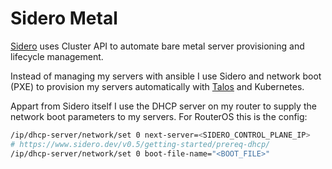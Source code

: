 # Sidero Metal

[Sidero](https://sidero.dev) uses Cluster API to automate bare metal server provisioning and lifecycle management.

Instead of managing my servers with ansible I use Sidero and network boot (PXE) to provision my servers automatically with [Talos](https://talos.dev) and Kubernetes.


Appart from Sidero itself I use the DHCP server on my router to supply the network boot parameters to my servers. For RouterOS this is the config:

```sh
/ip/dhcp-server/network/set 0 next-server=<SIDERO_CONTROL_PLANE_IP>
# https://www.sidero.dev/v0.5/getting-started/prereq-dhcp/
/ip/dhcp-server/network/set 0 boot-file-name="<BOOT_FILE>"
```
